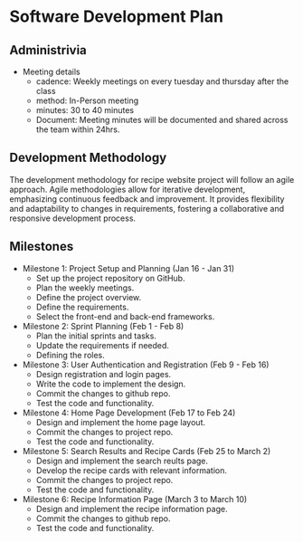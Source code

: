 # Software Development Plan

## Administrivia
* Meeting details
  * cadence: Weekly meetings on every tuesday and thursday after the class
  * method: In-Person meeting
  * minutes: 30 to 40 minutes
  * Document: Meeting minutes will be documented and shared across the team within 24hrs.

## Development Methodology
The development methodology for recipe website project will follow an agile approach. Agile methodologies allow for iterative development, emphasizing continuous feedback and improvement. It provides flexibility and adaptability to changes in requirements, fostering a collaborative and responsive development process.

## Milestones
* Milestone 1: Project Setup and Planning (Jan 16 - Jan 31)
  * Set up the project repository on GitHub.
  * Plan the weekly meetings.
  * Define the project overview.
  * Define the requirements.
  * Select the front-end and back-end frameworks.
* Milestone 2: Sprint Planning (Feb 1 - Feb 8)
  * Plan the initial sprints and tasks.
  * Update the requirements if needed.
  * Defining the roles.
* Milestone 3: User Authentication and Registration (Feb 9 - Feb 16)
  * Design registration and login pages.
  * Write the code to implement the design.
  * Commit the changes to github repo.
  * Test the code and functionality.
* Milestone 4: Home Page Development (Feb 17 to Feb 24)
  * Design and implement the home page layout.
  * Commit the changes to project repo.
  * Test the code and functionality.
* Milestone 5: Search Results and Recipe Cards (Feb 25 to March 2)
  * Design and implement the search reults page.
  * Develop the recipe cards with relevant information.
  * Commit the changes to project repo.
  * Test the code and functionality.
* Milestone 6: Recipe Information Page (March 3 to March 10)
  * Design and implement the recipe information page.
  * Commit the changes to github repo.
  * Test the code and functionality.


  
    
 
